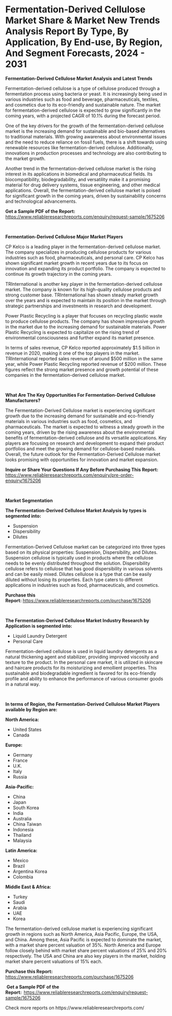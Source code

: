 <p><h1>Fermentation-Derived Cellulose Market Share & Market New Trends Analysis Report By Type, By Application, By End-use, By Region, And Segment Forecasts, 2024 - 2031</h1></p><p><strong>Fermentation-Derived Cellulose Market Analysis and Latest Trends</strong></p>
<p><p>Fermentation-derived cellulose is a type of cellulose produced through a fermentation process using bacteria or yeast. It is increasingly being used in various industries such as food and beverage, pharmaceuticals, textiles, and cosmetics due to its eco-friendly and sustainable nature. The market for fermentation-derived cellulose is expected to grow significantly in the coming years, with a projected CAGR of 10.1% during the forecast period.</p><p>One of the key drivers for the growth of the fermentation-derived cellulose market is the increasing demand for sustainable and bio-based alternatives to traditional materials. With growing awareness about environmental issues and the need to reduce reliance on fossil fuels, there is a shift towards using renewable resources like fermentation-derived cellulose. Additionally, innovations in production processes and technology are also contributing to the market growth.</p><p>Another trend in the fermentation-derived cellulose market is the rising interest in its applications in biomedical and pharmaceutical fields. Its biocompatibility, biodegradability, and versatility make it a promising material for drug delivery systems, tissue engineering, and other medical applications. Overall, the fermentation-derived cellulose market is poised for significant growth in the coming years, driven by sustainability concerns and technological advancements.</p></p>
<p><strong>Get a Sample PDF of the Report:&nbsp;</strong> <a href="https://www.reliableresearchreports.com/enquiry/request-sample/1675206">https://www.reliableresearchreports.com/enquiry/request-sample/1675206</a></p>
<p>&nbsp;</p>
<p><strong>Fermentation-Derived Cellulose Major Market Players</strong></p>
<p><p>CP Kelco is a leading player in the fermentation-derived cellulose market. The company specializes in producing cellulose products for various industries such as food, pharmaceuticals, and personal care. CP Kelco has shown significant market growth in recent years due to its focus on innovation and expanding its product portfolio. The company is expected to continue its growth trajectory in the coming years.</p><p>TRInternational is another key player in the fermentation-derived cellulose market. The company is known for its high-quality cellulose products and strong customer base. TRInternational has shown steady market growth over the years and is expected to maintain its position in the market through strategic partnerships and investments in research and development.</p><p>Power Plastic Recycling is a player that focuses on recycling plastic waste to produce cellulose products. The company has shown impressive growth in the market due to the increasing demand for sustainable materials. Power Plastic Recycling is expected to capitalize on the rising trend of environmental consciousness and further expand its market presence.</p><p>In terms of sales revenue, CP Kelco reported approximately $1.5 billion in revenue in 2020, making it one of the top players in the market. TRInternational reported sales revenue of around $500 million in the same year, while Power Plastic Recycling reported revenue of $200 million. These figures reflect the strong market presence and growth potential of these companies in the fermentation-derived cellulose market.</p></p>
<p>&nbsp;</p>
<p><strong>What Are The Key Opportunities For Fermentation-Derived Cellulose Manufacturers?</strong></p>
<p><p>The Fermentation-Derived Cellulose market is experiencing significant growth due to the increasing demand for sustainable and eco-friendly materials in various industries such as food, cosmetics, and pharmaceuticals. The market is expected to witness a steady growth in the coming years, driven by the rising awareness about the environmental benefits of fermentation-derived cellulose and its versatile applications. Key players are focusing on research and development to expand their product portfolios and meet the growing demand for cellulose-based materials. Overall, the future outlook for the Fermentation-Derived Cellulose market looks promising with opportunities for innovation and market expansion.</p></p>
<p><strong>Inquire or Share Your Questions If Any Before Purchasing This Report:</strong> <a href="https://www.reliableresearchreports.com/enquiry/pre-order-enquiry/1675206">https://www.reliableresearchreports.com/enquiry/pre-order-enquiry/1675206</a></p>
<p>&nbsp;</p>
<p><strong>Market Segmentation</strong></p>
<p><strong>The Fermentation-Derived Cellulose Market Analysis by types is segmented into:</strong></p>
<p><ul><li>Suspension</li><li>Dispersibility</li><li>Dilutes</li></ul></p>
<p><p>Fermentation-Derived Cellulose market can be categorized into three types based on its physical properties: Suspension, Dispersibility, and Dilutes. Suspension cellulose is typically used in products where the cellulose needs to be evenly distributed throughout the solution. Dispersibility cellulose refers to cellulose that has good dispersibility in various solvents and can be easily mixed. Dilutes cellulose is a type that can be easily diluted without losing its properties. Each type caters to different applications in industries such as food, pharmaceuticals, and cosmetics.</p></p>
<p><strong>Purchase this Report:&nbsp;</strong><a href="https://www.reliableresearchreports.com/purchase/1675206">https://www.reliableresearchreports.com/purchase/1675206</a></p>
<p>&nbsp;</p>
<p><strong>The Fermentation-Derived Cellulose Market Industry Research by Application is segmented into:</strong></p>
<p><ul><li>Liquid Laundry Detergent</li><li>Personal Care</li></ul></p>
<p><p>Fermentation-derived cellulose is used in liquid laundry detergents as a natural thickening agent and stabilizer, providing improved viscosity and texture to the product. In the personal care market, it is utilized in skincare and haircare products for its moisturizing and emollient properties. This sustainable and biodegradable ingredient is favored for its eco-friendly profile and ability to enhance the performance of various consumer goods in a natural way.</p></p>
<p>&nbsp;</p>
<p><strong>In terms of Region, the Fermentation-Derived Cellulose Market Players available by Region are:</strong></p>
<p>
    <p> <strong> North America: </strong>
        <ul>
            <li>United States</li>
            <li>Canada</li>
        </ul>
        </p> 
    <p> <strong> Europe: </strong>
        <ul>
            <li>Germany</li>
            <li>France</li>
            <li>U.K.</li>
            <li>Italy</li>
            <li>Russia</li>
        </ul>
        </p> 
    <p> <strong> Asia-Pacific: </strong>
        <ul>
            <li>China</li>
            <li>Japan</li>
            <li>South Korea</li>
            <li>India</li>
            <li>Australia</li>
            <li>China Taiwan</li>
            <li>Indonesia</li>
            <li>Thailand</li>
            <li>Malaysia</li>
        </ul>
        </p> 
    <p> <strong> Latin America: </strong>
        <ul>
            <li>Mexico</li>
            <li>Brazil</li>
            <li>Argentina Korea</li>
            <li>Colombia</li>
        </ul>
        </p> 
    <p> <strong> Middle East & Africa: </strong>
        <ul>
            <li>Turkey</li>
            <li>Saudi</li>
            <li>Arabia</li>
            <li>UAE</li>
            <li>Korea</li>
        </ul>
    </p>
    </p>
<p><p>The fermentation-derived cellulose market is experiencing significant growth in regions such as North America, Asia Pacific, Europe, the USA, and China. Among these, Asia Pacific is expected to dominate the market, with a market share percent valuation of 35%. North America and Europe follow closely behind with market share percent valuations of 25% and 20% respectively. The USA and China are also key players in the market, holding market share percent valuations of 15% each.</p></p>
<p><strong>Purchase this Report: </strong><a href="https://www.reliableresearchreports.com/purchase/1675206">https://www.reliableresearchreports.com/purchase/1675206</a></p>
<p>&nbsp;<strong>Get a Sample PDF of the Report:&nbsp;&nbsp;</strong><a href="https://www.reliableresearchreports.com/enquiry/request-sample/1675206">https://www.reliableresearchreports.com/enquiry/request-sample/1675206</a></p>
<p><strong></strong></p>
<p>Check more reports on https://www.reliableresearchreports.com/</p>